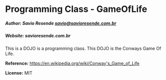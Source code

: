 # Programming Class - GameOfLife
##### Author: Savio Resende <savio@savioresende.com.br>
##### Website: savioresende.com.br

This is a DOJO is a programming class. This DOJO is the Conways Game Of Life.

**Reference:** https://en.wikipedia.org/wiki/Conway's_Game_of_Life

**License:** MIT